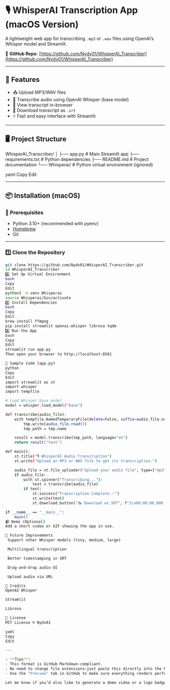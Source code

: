 # 🎙️ WhisperAI Transcription App (macOS Version)

A lightweight web app for transcribing `.mp3` or `.wav` files using OpenAI’s Whisper model and Streamlit.

🔗 **GitHub Repo**: [https://github.com/Nydv01/WhisperAI_Transcriber](https://github.com/Nydv01/WhisperAI_Transcriber)

---

## 🚀 Features

- 📤 Upload MP3/WAV files
- 🧠 Transcribe audio using OpenAI Whisper (base model)
- 📄 View transcript in-browser
- 💾 Download transcript as `.srt`
- ⚡ Fast and easy interface with Streamlit

---

## 🖥️ Project Structure

WhisperAI_Transcriber/
│
├── app.py # Main Streamlit app
├── requirements.txt # Python dependencies
├── README.md # Project documentation
└── Whisperai/ # Python virtual environment (ignored)

yaml
Copy
Edit

---

## 📦 Installation (macOS)

### 🧰 Prerequisites

- Python 3.10+ (recommended with pyenv)
- [Homebrew](https://brew.sh/)
- Git

---

### 1️⃣ Clone the Repository

```bash
git clone https://github.com/Nydv01/WhisperAI_Transcriber.git
cd WhisperAI_Transcriber
2️⃣ Set Up Virtual Environment
bash
Copy
Edit
python3 -m venv Whisperai
source Whisperai/bin/activate
3️⃣ Install Dependencies
bash
Copy
Edit
brew install ffmpeg
pip install streamlit openai-whisper librosa tqdm
4️⃣ Run the App
bash
Copy
Edit
streamlit run app.py
Then open your browser to http://localhost:8501

📜 Sample Code (app.py)
python
Copy
Edit
import streamlit as st
import whisper
import tempfile

# Load Whisper base model
model = whisper.load_model("base")

def transcribe(audio_file):
    with tempfile.NamedTemporaryFile(delete=False, suffix=audio_file.name.split('.')[-1]) as tmp:
        tmp.write(audio_file.read())
        tmp_path = tmp.name

    result = model.transcribe(tmp_path, language="en")
    return result["text"]

def main():
    st.title("🎙️ WhisperAI Audio Transcription")
    st.write("Upload an MP3 or WAV file to get its transcription.")

    audio_file = st.file_uploader("Upload your audio file", type=["mp3", "wav"])
    if audio_file:
        with st.spinner("Transcribing..."):
            text = transcribe(audio_file)
        if text:
            st.success("Transcription Complete ✅")
            st.write(text)
            st.download_button("📥 Download as SRT", f"1\n00:00:00,000 --> 00:00:10,000\n{text}", file_name="transcription.srt")

if __name__ == "__main__":
    main()
📹 Demo (Optional)
Add a short video or GIF showing the app in use.

🧩 Future Improvements
 Support other Whisper models (tiny, medium, large)

 Multilingual transcription

 Better timestamping in SRT

 Drag-and-drop audio UI

 Upload audio via URL

🙏 Credits
OpenAI Whisper

Streamlit

Librosa

📝 License
MIT License © Nydv01

yaml
Copy
Edit

---

💡 **Tips**:
- This format is GitHub Markdown-compliant.
- No need to change file extensions—just paste this directly into the README editor online.
- Use the "Preview" tab in GitHub to make sure everything renders perfectly.

Let me know if you’d also like to generate a demo video or a logo badge!
